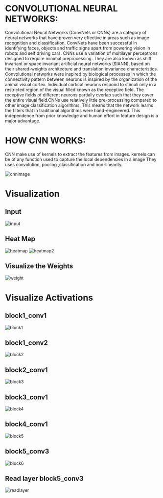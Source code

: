 # CONVOLUTIONAL NEURAL NETWORKS:   

Convolutional Neural Networks (ConvNets or CNNs) are a category of neural networks that have proven very effective in areas such as image recognition and classification. ConvNets have been successful in identifying faces, objects and traffic signs apart from powering vision in robots and self driving cars. 
CNNs use a variation of multilayer perceptrons designed to require minimal preprocessing. They are also known as shift invariant or space invariant artificial neural networks (SIANN), based on their shared-weights architecture and translation invariance characteristics. Convolutional networks were inspired by biological processes in which the connectivity pattern between neurons is inspired by the organization of the animal visual cortex. Individual cortical neurons respond to stimuli only in a restricted region of the visual filled known as the receptive field. The receptive fields of different neurons partially overlap such that they cover the entire visual field.CNNs use relatively little pre-processing compared to other image classification algorithms. This means that the network learns the filters that in traditional algorithms were hand-engineered. This independence from prior knowledge and human effort in feature design is a major advantage.

 # HOW CNN WORKS:    
 CNN make use of kernels to extract the features from images.
 kernels can be of any function used to capture the local dependencies in a image 
 They uses convolution, pooling ,classification and non-linearity. 
 
 ![cnnimage](https://user-images.githubusercontent.com/23000971/33507604-9d9611b6-d71b-11e7-8a16-67064742b08d.png)

# Visualization

## Input

![input](https://user-images.githubusercontent.com/23000971/33507947-a70fd00e-d71d-11e7-96ff-226d013b485b.JPG)

## Heat Map

![heatmap](https://user-images.githubusercontent.com/23000971/33507945-a6a93272-d71d-11e7-97bd-6221f21395e9.JPG)
![heatmap2](https://user-images.githubusercontent.com/23000971/33507946-a6dbebfe-d71d-11e7-937e-bb5ba3f6fdef.JPG)

## Visualize the Weights

![weight](https://user-images.githubusercontent.com/23000971/33507949-a77284ec-d71d-11e7-97dd-6e2181b46bf3.JPG)

# Visualize Activations

## block1_conv1

![block1](https://user-images.githubusercontent.com/23000971/33507937-a502fb2e-d71d-11e7-844a-b28bdf9782c6.JPG)

## block1_conv2

![block2](https://user-images.githubusercontent.com/23000971/33507938-a534c6cc-d71d-11e7-97bb-26b5aa212d5f.JPG)

## block2_conv1
![block3](https://user-images.githubusercontent.com/23000971/33507939-a5622f90-d71d-11e7-9929-0a01791130a5.JPG)

## block3_conv1
![block4](https://user-images.githubusercontent.com/23000971/33507940-a591cdea-d71d-11e7-9f2b-751c524d45a1.JPG)

## block4_conv1
![block5](https://user-images.githubusercontent.com/23000971/33507941-a5bdea74-d71d-11e7-9ef7-96572cd244fd.JPG)

## block5_conv3
![block6](https://user-images.githubusercontent.com/23000971/33507942-a5ee0664-d71d-11e7-9a4d-298855b6531a.JPG)

## Read layer block5_conv3
![readlayer](https://user-images.githubusercontent.com/23000971/33507948-a7410778-d71d-11e7-8bb0-0717de0ce7df.JPG)
